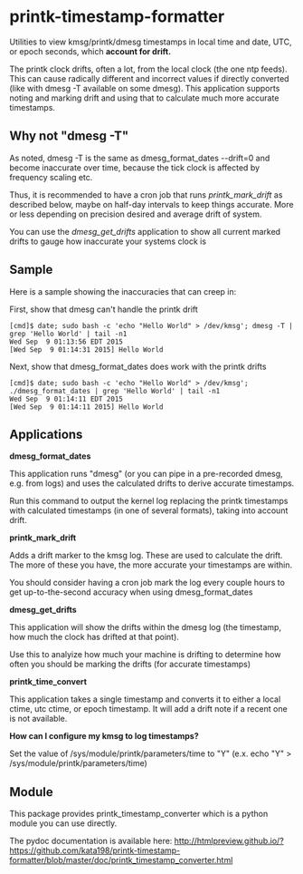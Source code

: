 # printk-timestamp-formatter
Utilities to view kmsg/printk/dmesg timestamps in local time and date, UTC, or epoch seconds, which **account for drift.**

The printk clock drifts, often a lot, from the local clock (the one ntp feeds). This can cause radically different and incorrect values if directly converted (like with dmesg -T available on some dmesg). This application supports noting and marking drift and using that to calculate much more accurate timestamps.


Why not "dmesg -T"
------------------

As noted, dmesg -T is the same as dmesg\_format\_dates --drift=0  and become inaccurate over time, because the tick clock is affected by frequency scaling etc.

Thus, it is recommended to have a cron job that runs *printk\_mark\_drift* as described below, maybe on half-day intervals to keep things accurate. More or less depending on precision desired and average drift of system.

You can use the *dmesg\_get\_drifts* application to show all current marked drifts to gauge how inaccurate your systems clock is


Sample
------

Here is a sample showing the inaccuracies that can creep in:

First, show that dmesg can't handle the printk drift

	[cmd]$ date; sudo bash -c 'echo "Hello World" > /dev/kmsg'; dmesg -T | grep 'Hello World' | tail -n1
	Wed Sep  9 01:13:56 EDT 2015
	[Wed Sep  9 01:14:31 2015] Hello World

Next, show that dmesg\_format\_dates does work with the printk drifts

	[cmd]$ date; sudo bash -c 'echo "Hello World" > /dev/kmsg'; ./dmesg_format_dates | grep 'Hello World' | tail -n1
	Wed Sep  9 01:14:11 EDT 2015
	[Wed Sep  9 01:14:11 2015] Hello World


Applications
------------


**dmesg\_format\_dates**

This application runs "dmesg" (or you can pipe in a pre-recorded dmesg, e.g. from logs) and uses the calculated drifts to derive accurate timestamps.


Run this command to output the kernel log replacing the printk timestamps with calculated timestamps (in one of several formats), taking into account drift.


**printk_mark_drift**

Adds a drift marker to the kmsg log. These are used to calculate the drift. The more of these you have, the more accurate your timestamps are within.

You should consider having a cron job mark the log every couple hours to get up-to-the-second accuracy when using dmesg\_format\_dates


**dmesg\_get\_drifts**

This application will show the drifts within the dmesg log (the timestamp, how much the clock has drifted at that point).

Use this to analyize how much your machine is drifting to determine how often you should be marking the drifts (for accurate timestamps)


**printk\_time\_convert**

This application takes a single timestamp and converts it to either a local ctime, utc ctime, or epoch timestamp. It will add a drift note if a recent one is not available.


**How can I configure my kmsg to log timestamps?**

Set the value of /sys/module/printk/parameters/time to "Y" (e.x. echo "Y" > /sys/module/printk/parameters/time)



Module
------

This package provides printk\_timestamp\_converter which is a python module you can use directly.

The pydoc documentation is available here: http://htmlpreview.github.io/?https://github.com/kata198/printk-timestamp-formatter/blob/master/doc/printk_timestamp_converter.html 


